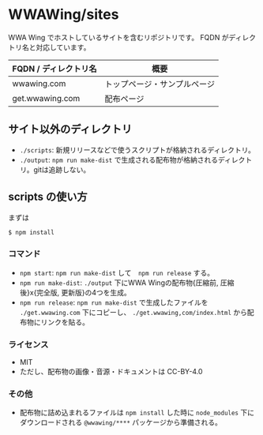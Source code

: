 WWAWing/sites
============

WWA Wing でホストしているサイトを含むリポジトリです。
FQDN がディレクトリ名と対応しています。

| FQDN / ディレクトリ名 | 概要 |
| --------------------- | ---- |
| wwawing.com           | トップページ・サンプルページ |
| get.wwawing.com       | 配布ページ |

## サイト以外のディレクトリ
- `./scripts`: 新規リリースなどで使うスクリプトが格納されるディレクトリ。
- `./output`: `npm run make-dist` で生成される配布物が格納されるディレクトリ。gitは追跡しない。

## scripts の使い方
まずは

``` sh
$ npm install
```

### コマンド
- `npm start`: `npm run make-dist` して　`npm run release` する。
- `npm run make-dist`: `./output` 下にWWA Wingの配布物{圧縮前, 圧縮後}x{完全版, 更新版}の4つを生成。
- `npm run release`: `npm run make-dist` で生成したファイルを `./get.wwawing.com` 下にコピーし、 `./get.wwawing,com/index.html` から配布物にリンクを貼る。

### ライセンス
- MIT
- ただし、配布物の画像・音源・ドキュメントは CC-BY-4.0

### その他
- 配布物に詰め込まれるファイルは `npm install` した時に `node_modules` 下にダウンロードされる `@wwawing/****` パッケージから準備される。